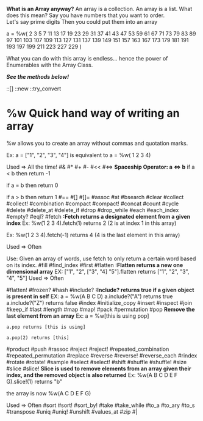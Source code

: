 **What is an Array anyway?**
 An array is a collection.  An array is a list.  What does this mean? 
  Say you have  numbers that you want to order.  
  Let's say prime digits
  Then you could put them into an array

  a = %w(  2      3      5      7     11     13     17     19     23     29 
     31     37     41     43     47     53     59     61     67     71 
     73     79     83     89     97    101    103    107    109    113 
    127    131    137    139    149    151    157    163    167    173 
    179    181    191    193    197    199    211    223    227    229 )
 
  
  
  What you can do with this array is endless... hence the power of Enumerables with the Array Class.  
  
  ***See the methods below!***


::[]
::new
::try_convert
# %w **Quick hand way of writing an array**
 %w allows you to create an array without commas and quotation marks.

Ex: a = ["1", "2", "3", "4"] is equivalent to a = %w( 1 2 3 4)

Used => All the time!
#&
#*
#+
#-
#<<
#<=> **Spaceship Operator: a <=> b** 
  if a < b then return -1
  
  if a = b then return  0
  
  if a > b then return  1
#==
#[]
#[]=
#assoc
#at
#bsearch
#clear
#collect
#collect!
#combination
#compact
#compact!
#concat
#count
#cycle
#delete
#delete_at
#delete_if
#drop
#drop_while
#each
#each_index
#empty?
#eql?
#fetch **:Fetch returns a designated element from a given index** 
Ex: %w(1 2 3 4).fetch(1) returns 2 (2 is at index 1 in this array)

Ex: %w(1 2 3 4).fetch(-1) returns 4 (4 is the last element in this array)

Used => Often

Use: Given an array of words, use fetch to only return a certain word based on its index. 
#fill
#find_index
#first
#flatten **:Flatten returns a new one dimensional array** 
EX: ["1", "2", ["3", "4] "5"].flatten returns  ["1", "2", "3", "4", "5"]
Used => Often

#flatten!
#frozen?
#hash
#include? **:Include? returns true if a given object is present in self**
EX: a = %w(A B C D)
    a.include?("A") returns true
    a.include?("Z") returns false
#index
#initialize_copy
#insert
#inspect
#join
#keep_if
#last
#length
#map
#map!
#pack
#permutation
#pop **Remove the last element from an array**
Ex: a = %w[this is using pop]

    a.pop returns [this is using]
    
    a.pop(2) returns [this]
    
#product
#push
#rassoc
#reject
#reject!
#repeated_combination
#repeated_permutation
#replace
#reverse
#reverse!
#reverse_each
#rindex
#rotate
#rotate!
#sample
#select
#select!
#shift
#shuffle
#shuffle!
#size
#slice
#slice! **Slice is used to remove elements from an array given their index, and the removed object is also returned**
Ex: %w(A B C D E F G).slice!(1) returns "b" 

 the array is now %w(A C D E F G)

Used => Often
#sort
#sort!
#sort_by!
#take
#take_while
#to_a
#to_ary
#to_s
#transpose
#uniq
#uniq!
#unshift
#values_at
#zip
#|
